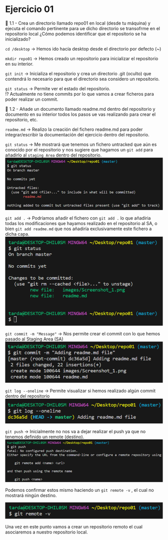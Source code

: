 # Ejercicio 01
📌 1.1 - Crea un directorio llamado repo01 en local (desde tu máquina) y ejecuta el comando pertinente para ue dicho directorio se transofrme en el repositorio local ¿Cómo podemos identificar que el repositorio se ha inicializado?  

``cd /desktop`` → Hemos ido hacía desktop desde el directorio por defecto (~) 

``mkdir repo01`` → Hemos creado un repositorio para inicializar el repositorio en su interior.

``git init`` → Inicializa el repositorio y crea un directorio .git (oculto) que contendrá lo necesario para que el directorio sea considero un repositorio.  

``git status`` → Permite ver el estado del repositorio.  
⁉ Actualmente no tiene commits por lo que vamos a crear ficheros para poder realizar un commit.

📌 1.2 - Añade un documento llamado readme.md dentro del repositorio y documento en su interior todos los pasos ue vas realizando para crear el repositorio, etc.

``readme.md`` → Realizo la creación del fichero readme.md para poder integrar/escribir la documentación del ejercicio dentro del repositorio.

``git status`` → Me mostrará que tenemos un fichero untracked que aún es conocido por el repositorio y nos sugiere que hagamos un ``git add`` para añadirlo al ``staging Area`` dentro del repositorio.
![❌Error❌](./images/Screenshot_1.png)

``git add .`` → Podríamos añadir el fichero con ``git add .`` lo que añadiria todas los modificaciones que hayamos realizado en el repositorio al SA, o bien ``git add readme.md`` que nos añadiría exclusivamente este fichero a dicha capa.  
![❌Error❌](./images/Screenshot_2.png)

``git commit -m "Message"`` → Nos permite crear el commit con lo que hemos pasado al Staging Area (SA)
![❌Error❌](./images/Screenshot_3.png)

``git log --oneline`` → Permite visualizar si hemos realizado algún commit dentro del repositorio
![❌Error❌](./images/Screenshot_4.png)

``git push`` → Inicialmente no nos va a dejar realizar el push ya que no tenemos definido un remote (destino).
![❌Error❌](./images/Screenshot_5.png)  

Podemos confirmar estos mismo haciendo un ``git remote -v`` , el cual no mostrará ningún destino.

![❌Error❌](./images/Screenshot_6.png) 

Una vez en este punto vamos a crear un repositorio remoto el cual asociaremos a nuestro repositorio local.  
